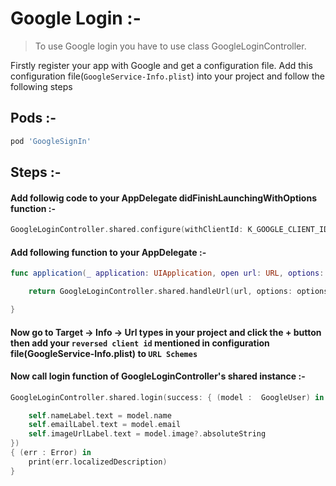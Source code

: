 # Google Login :-

> To use Google login you have to use class GoogleLoginController. 

Firstly register your app with Google and get a configuration file. Add this configuration file(`GoogleService-Info.plist`) into your project and follow the following steps

## Pods :-

``` ruby
pod 'GoogleSignIn'
```

## Steps :- 

#### Add followig code to your AppDelegate didFinishLaunchingWithOptions function :-

``` swift
GoogleLoginController.shared.configure(withClientId: K_GOOGLE_CLIENT_ID)  //you can find your client id in the configuration file(GoogleService-Info.plist) downloaded
```


#### Add following function to your AppDelegate :-

``` swift
func application(_ application: UIApplication, open url: URL, options: [UIApplicationOpenURLOptionsKey : Any]) -> Bool {

    return GoogleLoginController.shared.handleUrl(url, options: options)

}
```

#### Now go to Target -> Info -> Url types in your project and click the + button then add your `reversed client id` mentioned in configuration file(GoogleService-Info.plist) to `URL Schemes`


#### Now call login function of GoogleLoginController's shared instance :-

``` swift
GoogleLoginController.shared.login(success: { (model :  GoogleUser) in

    self.nameLabel.text = model.name
    self.emailLabel.text = model.email
    self.imageUrlLabel.text = model.image?.absoluteString
})
{ (err : Error) in
    print(err.localizedDescription)
}

```
